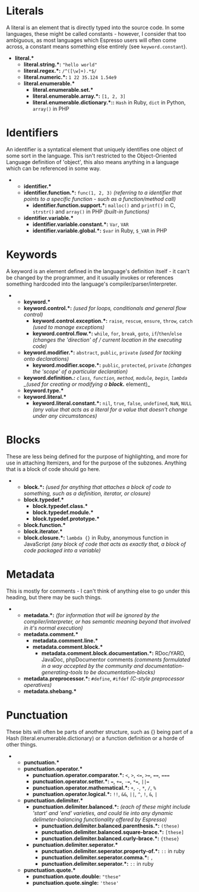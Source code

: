 # Literals
A literal is an element that is directly typed into the source code. In
some languages, these might be called constants - however, I consider that too
ambiguous, as most languages which Espresso users will often come across, a
constant means something else entirely (see `keyword.constant`).

- <b>literal.*</b>
  - <b>literal.string.*:</b> `"hello world"`
  - <b>literal.regex.*:</b> `/^([\w]+).*$/`
  - <b>literal.numeric.*:</b> `1 22 35.124 1.54e9`
  - <b>literal.enumerable.*</b>
    - <b>literal.enumerable.set.*</b>
    - <b>literal.enumerable.array.*:</b> `[1, 2, 3]`
    - <b>literal.enumerable.dictionary.*::</b> `Hash` in Ruby, `dict` in Python, `array()` in PHP

# Identifiers
An identifier is a syntatical element that uniquely identifies one object of
some sort in the language. This isn't restricted to the Object-Oriented
Language definition of 'object', this also means anything in a language which
can be referenced in some way.

- - <b>identifier.*</b> 
  - <b>identifier.function.*:</b> `func(1, 2, 3)` _(referring to a identifier that points to a specific function - such as a function/method call)_
    - <b>identifier.function.support.*:</b> `malloc()` and `printf()` in C, `strstr()` and `array()` in PHP _(built-in functions)_
  - <b>identifier.variable.*</b>
    - <b>identifier.variable.constant.*:</b> `Var`, `VAR`
    - <b>identifier.variable.global.*:</b> `$var` in Ruby, `$_VAR` in PHP

# Keywords
A keyword is an element defined in the language's definition itself - it can't
be changed by the programmer, and it usually invokes or references something
hardcoded into the language's compiler/parser/interpreter.

- - <b>keyword.*</b>
  - <b>keyword.control.*:</b> _(used for loops, conditionals and general flow control)_
    - <b>keyword.control.exception.*:</b> `raise`, `rescue`, `ensure`, `throw`, `catch` _(used to manage exceptions)_
    - <b>keyword.control.flow.*:</b> `while`, `for`, `break`, `goto`, `if`/`then`/`else` _(changes the 'direction' of / current location in the executing code)_
  - <b>keyword.modifier.*:</b> `abstract`, `public`, `private` _(used for tacking onto declarations)_
    - <b>keyword.modifier.scope.*:</b> `public`, `protected`, `private` _(changes the 'scope' of a particular declaration)_
  - <b>keyword.definition.*:</b> `class`, `function`, `method`, `module`, `begin`, `lambda` _(used for creating or modifying a <b>block.*</b> element)_
  - <b>keyword.type.*</b>
  - <b>keyword.literal.*</b>
    - <b>keyword.literal.constant.*:</b> `nil`, `true`, `false`, `undefined`, `NaN`, `NULL` _(any value that acts as a literal for a value that doesn't change under any circumstances)_

# Blocks
These are less being defined for the purpose of highlighting, and more for use
in attaching Itemizers, and for the purpose of the subzones. Anything that is
a block of code should go here.

- - <b>block.*:</b> _(used for anything that attaches a block of code to something, such as a definition, iterator, or closure)_
  - <b>block.typedef.*</b>
    - <b>block.typedef.class.*</b>
    - <b>block.typedef.module.*</b>
    - <b>block.typedef.prototype.*</b>
  - <b>block.function.*</b>
  - <b>block.iterator.*</b>
  - <b>block.closure.*:</b> `lambda {}` in Ruby, anonymous function in JavaScript _(any block of code that acts as exactly that, a block of code packaged into a variable)_

# Metadata
This is mostly for comments - I can't think of anything else to go under this
heading, but there may be such things.

- - <b>metadata.*:</b> _(for information that will be ignored by the compiler/interpreter, or has semantic meaning beyond that involved in it's normal execution)_
  - <b>metadata.comment.*</b>
    - <b>metadata.comment.line.*</b>
    - <b>metadata.comment.block.*</b>
      - <b>metadata.comment.block.documentation.*:</b> RDoc/YARD, JavaDoc, phpDocumentor comments _(comments formulated in a way accepted by the community and documentation-generating-tools to be documentation-blocks)_
  - <b>metadata.preprocessor.*:</b> `#define`, `#ifdef` _(C-style preprocessor operatives)_
  - <b>metadata.shebang.*</b>

# Punctuation
These bits will often be parts of another structure, such as {} being part of
a Hash (literal.enumerable.dictionary) or a function definition or a horde of
other things.

- - <b>punctuation.*</b>
  - <b>punctuation.operator.*</b>
    - <b>punctuation.operator.comparator.*:</b> `<`, `>`, `<=`, `>=`, `==`, `===`
    - <b>punctuation.operator.setter.*:</b> `=`, `+=`, `-=`, `*=`, `||=`
    - <b>punctuation.operator.mathematical.*:</b> `+`, `-`, `*`, `/`, `%`
    - <b>punctuation.operator.logical.*:</b> `!!`, `&&`, `||`, `^`, `!`, `&`, `|`
  - <b>punctuation.delimiter.*</b>
    - <b>punctuation.delimiter.balanced.*:</b> _(each of these might include 'start' and 'end' varieties, and could tie into any dynamic delimeter-balancing functionality offered by Espresso)_
      - <b>punctuation.delimiter.balanced.parenthesis.*:</b> `(these)`
      - <b>punctuation.delimiter.balanced.square-brace.*:</b> `[these]`
      - <b>punctuation.delimiter.balanced.curly-brace.*:</b> `{these}`
    - <b>punctuation.delimiter.seperator.*</b>
      - <b>punctuation.delimiter.seperator.property-of.*:</b> `::` in ruby
      - <b>punctuation.delimiter.seperator.comma.*:</b> `,`
      - <b>punctuation.delimiter.seperator.*:</b> `::` in ruby
  - <b>punctuation.quote.*</b>
    - <b>punctuation.quote.double:</b> `"these"`
    - <b>punctuation.quote.single:</b> `'these'`
